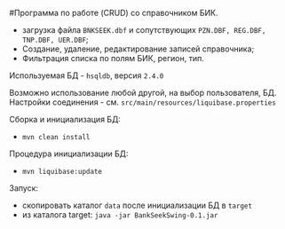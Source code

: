 #Программа по работе (CRUD) со справочником БИК. 
 
 
 - загрузка файла `BNKSEEK.dbf` и сопутствующих `PZN.DBF, REG.DBF, TNP.DBF, UER.DBF`;
 - Создание, удаление, редактирование записей справочника;
 - Фильтрация списка по полям БИК, регион, тип.
 
  Используемая БД - `hsqldb`, версия `2.4.0`
  
  Возможно использование любой другой, на выбор пользователя, БД. 
  Настройки соединения - см. `src/main/resources/liquibase.properties`

 Сборка и инициализация БД:
 - `mvn clean install`


 Процедура инициализации БД:

 - `mvn liquibase:update`

Запуск:

- скопировать каталог `data` после инициализации БД в `target`
- из каталога target: `java -jar BankSeekSwing-0.1.jar`
